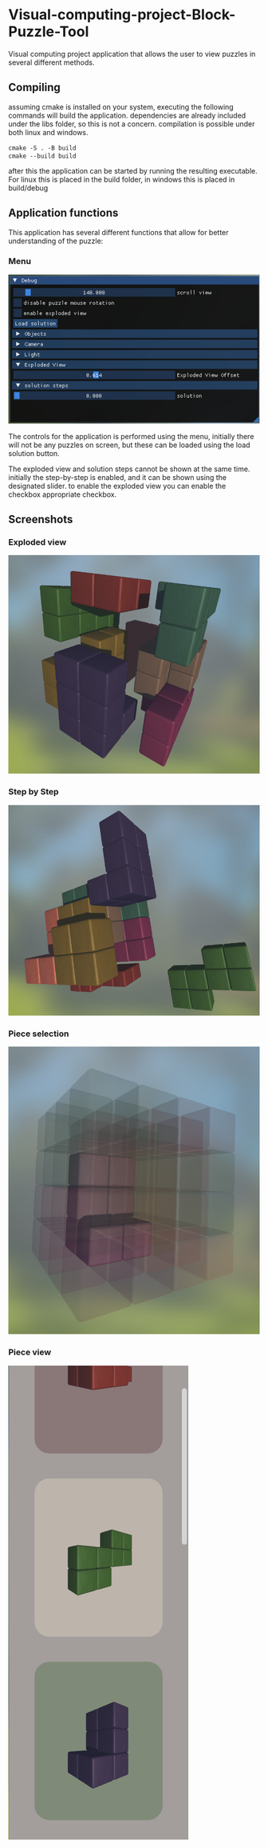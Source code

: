 # Visual-computing-project-Block-Puzzle-Tool
Visual computing project application that allows the user to view puzzles in several different methods.

## Compiling
assuming cmake is installed on your system, executing the following commands will build the application. dependencies are already included under the libs folder, so this is not a concern. compilation is possible under both linux and windows. 

```
cmake -S . -B build
cmake --build build
```
after this the application can be started by running the resulting executable. For linux this is placed in the build folder, in windows this is placed in build/debug


## Application functions
This application has several different functions that allow for better understanding of the puzzle:

### Menu 
![menu](images/menu.png "menu")  

The controls for the application is performed using the menu, initially there will not be any puzzles on screen, but these can be loaded using the load solution button. 

The exploded view and solution steps cannot be shown at the same time. initially the step-by-step is enabled, and it can be shown using the designated slider. to enable the exploded view you can enable the checkbox appropriate checkbox. 

## Screenshots
### Exploded view
![exploded view](images/explodedview.png "exploded view")

### Step by Step
![step by step](images/stepbystep.png "step by step")

### Piece selection
![piece selection](images/pieceselection.png "piece selection")

### Piece view
![piece view](images/pieceview.png "piece view")
